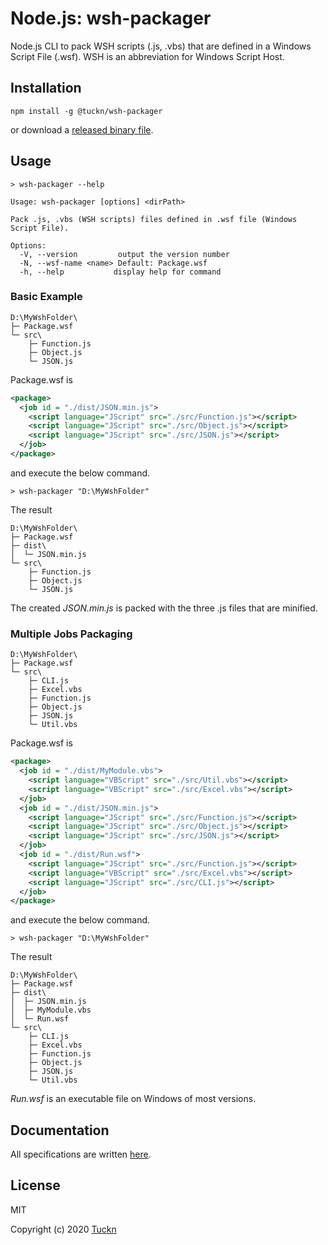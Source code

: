 # Node.js: wsh-packager

Node.js CLI to pack WSH scripts (.js, .vbs) that are defined in a Windows Script File (.wsf).
WSH is an abbreviation for Windows Script Host.

## Installation

```console
npm install -g @tuckn/wsh-packager
```

or download a [released binary file](https://github.com/tuckn/node-wsh-packager/releases).

## Usage

```console
> wsh-packager --help

Usage: wsh-packager [options] <dirPath>

Pack .js, .vbs (WSH scripts) files defined in .wsf file (Windows Script File).

Options:
  -V, --version         output the version number
  -N, --wsf-name <name> Default: Package.wsf
  -h, --help           display help for command
```

### Basic Example

```console
D:\MyWshFolder\
├─ Package.wsf
└─ src\
    ├─ Function.js
    ├─ Object.js
    └─ JSON.js
```

Package.wsf is

```xml
<package>
  <job id = "./dist/JSON.min.js">
    <script language="JScript" src="./src/Function.js"></script>
    <script language="JScript" src="./src/Object.js"></script>
    <script language="JScript" src="./src/JSON.js"></script>
  </job>
</package>
```

and execute the below command.

```console
> wsh-packager "D:\MyWshFolder"
```

The result

```console
D:\MyWshFolder\
├─ Package.wsf
├─ dist\
│  └─ JSON.min.js
└─ src\
    ├─ Function.js
    ├─ Object.js
    └─ JSON.js
```

The created _JSON.min.js_ is packed with the three .js files that are minified.

### Multiple Jobs Packaging

```console
D:\MyWshFolder\
├─ Package.wsf
└─ src\
    ├─ CLI.js
    ├─ Excel.vbs
    ├─ Function.js
    ├─ Object.js
    ├─ JSON.js
    └─ Util.vbs
```

Package.wsf is

```xml
<package>
  <job id = "./dist/MyModule.vbs">
    <script language="VBScript" src="./src/Util.vbs"></script>
    <script language="VBScript" src="./src/Excel.vbs"></script>
  </job>
  <job id = "./dist/JSON.min.js">
    <script language="JScript" src="./src/Function.js"></script>
    <script language="JScript" src="./src/Object.js"></script>
    <script language="JScript" src="./src/JSON.js"></script>
  </job>
  <job id = "./dist/Run.wsf">
    <script language="JScript" src="./src/Function.js"></script>
    <script language="VBScript" src="./src/Excel.vbs"></script>
    <script language="JScript" src="./src/CLI.js"></script>
  </job>
</package>
```

and execute the below command.

```console
> wsh-packager "D:\MyWshFolder"
```

The result

```console
D:\MyWshFolder\
├─ Package.wsf
├─ dist\
│  ├─ JSON.min.js
│  ├─ MyModule.vbs
│  └─ Run.wsf
└─ src\
    ├─ CLI.js
    ├─ Excel.vbs
    ├─ Function.js
    ├─ Object.js
    ├─ JSON.js
    └─ Util.vbs
```

_Run.wsf_ is an executable file on Windows of most versions.

## Documentation

All specifications are written [here](https://docs.tuckn.net/node-wsh-packager).

## License

MIT

Copyright (c) 2020 [Tuckn](https://github.com/tuckn)
